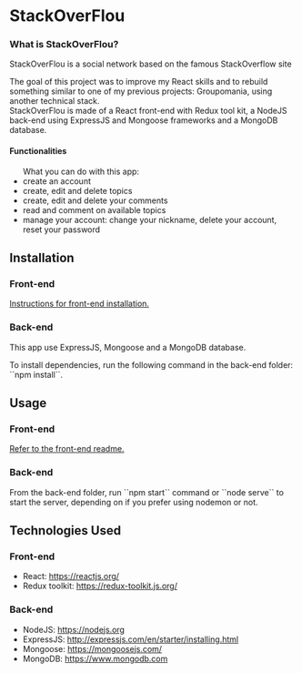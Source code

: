 <h1>StackOverFlou</h1>

<h3>What is StackOverFlou?</h3>

<p>StackOverFlou is a social network based on the famous  StackOverflow site</p>
<p>The goal of this project was to improve my React skills and to rebuild something similar to one of my previous projects: Groupomania, using another technical stack.<br/>
StackOverFlou is made of a React front-end with Redux tool kit, a NodeJS back-end using ExpressJS and Mongoose frameworks and a MongoDB database.</p>


<h4>Functionalities</h4>

<ul>What you can do with this app: 
<li>create an account</li>
<li>create, edit and delete topics</li>
<li>create, edit and delete your comments</li>
<li>read and comment on available topics</li>
<li>manage your account: change your nickname, delete your account, reset your password</li>
</ul>

<h2>Installation</h2>

<h3>Front-end</h3>

<a href="./front/README.md">Instructions for front-end installation.</a>

<h3>Back-end</h3>

<p>This app use ExpressJS, Mongoose and a MongoDB database.</p>

<p>To install dependencies, run the following command in the back-end folder: ``npm install``. </p>

<h2>Usage</h2>

<h3>Front-end</h3>

<a href="./front/README.md">Refer to the front-end readme.</a>

<h3>Back-end</h3>

<p>From the back-end folder, run ``npm start`` command or ``node serve`` to start the server, depending on if you prefer using nodemon or not.</p>

<h2>Technologies Used</h2>

<h3>Front-end</h3>

- React: https://reactjs.org/
- Redux toolkit: https://redux-toolkit.js.org/

<h3>Back-end</h3>

- NodeJS: https://nodejs.org
- ExpressJS: http://expressjs.com/en/starter/installing.html
- Mongoose: https://mongoosejs.com/
- MongoDB: https://www.mongodb.com 